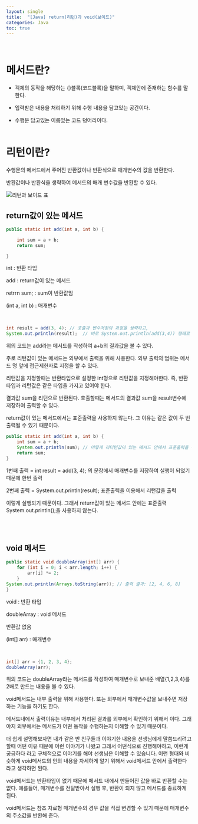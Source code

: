 ```yaml
---
layout: single
title:  "[Java] return(리턴)과 void(보이드)"
categories: Java
toc: true
---
```

<br/>

# 메서드란? #
- 객체의 동작을 해당하는 {}블록(코드블록)을 말하며, 객체안에 존재하는 함수를 말한다. 

- 입력받은 내용을 처리하기 위해 수행 내용을 담고있는 공간이다. 

- 수행문 담고있는 이름있는 코드 덩어리이다.
<br/><br/>


# 리턴이란? #

수행문의 메서드에서 주어진 반환값이나 반환식으로 매개변수의 값을 반환한다.

반환값이나 반환식을 생략하여 메서드의 매개 변수값을 반환할 수 있다.

![리턴과 보이드 표](https:/images/2023-03-26-return/리턴값과보이드.JPG)
<br/>

## return값이 있는 메서드 ##

```java
public static int add(int a, int b) {

    int sum = a + b;
    return sum;

}
```

int : 반환 타입

add : return값이 있는 메서드

retrrn sum; : sum이 반환값임

(int a, int b) : 매개변수

<br/>

```java
int result = add(3, 4); // 호출과 변수저장의 과정을 생략하고,
System.out.println(result);  // 바로 System.out.println(add(3,4)) 형태로 출력 가능하다.
```


위의 코드는 add라는 메서드를 작성하여 a+b의 결과값을 볼 수 있다. 

주로 리턴값이 있는 메서드는 외부에서 출력을 위해 사용한다. 외부 출력의 범위는 메서드 명 앞에 접근제한자로 지정을 할 수 있다.

리턴값을 지정할때는 반환타입으로 설정한 int형으로 리턴값을 지정해야한다. 즉, 반환타입과 리턴값은 같은 타입을 가지고 있어야 한다.

결과값 sum을 리턴으로 반환된다. 호출할때는 메서드의 결과값 sum을 result변수에 저장하여 출력할 수 있다. 

return값이 있는 메서드에서는 표준출력을 사용하지 않는다. 그 이유는 같은 값이 두 번 출력될 수 있기 때문이다.
<br/>

```java
public static int add(int a, int b) {
    int sum = a + b;
    System.out.println(sum); // 이렇게 리터턴값이 있는 메서드 안에서 표준출력을 작성하게되면 7이라는 숫자가 두 번 출력된다.
    return sum;
}
```

1번째 출력 =  int result = add(3, 4); 의 문장에서 매개변수를 저장하여 실행이 되었기 때문에 한번 출력

2번째 출력 =  System.out.println(result); 표준출력을 이용해서 리턴값을 출력

이렇게 실행되기 때문이다. 그래서 return값이 있는 메서드 안에는 표준출력System.out.println();을 사용하지 않는다.

<br/><br/>

## void 메서드 ##

```java
public static void doubleArray(int[] arr) {
    for (int i = 0; i < arr.length; i++) {
        arr[i] *= 2;
    }
System.out.println(Arrays.toString(arr)); // 출력 결과: [2, 4, 6, 8]
}
```

void : 반환 타입

doubleArray : void 메서드

반환값 없음

(int[] arr) : 매개변수

<br/>

```java
int[] arr = {1, 2, 3, 4};
doubleArray(arr);
```

위의 코드는 doubleArray라는 메서드를 작성하여 매개변수로 보내준 배열{1,2,3,4}를 2배로 만드는 내용을 볼 수 있다.

void메서드는 내부 출력을 위해 사용한다. 또는 외부에서 매개변수값을 보내주면 저장하는 기능을 하기도 한다.

메서드내에서 출력이유는 내부에서 처리된 결과를 외부에서 확인하기 위해서 이다. 그래야지 외부에서는 메서드가 어떤 동작을 수행하는지 이해할 수 있기 때문이다.

더 쉽게 설명해보자면 내가 같은 반 친구들과 이야기한 내용을 선생님에게 말씀드리려고 할때 어떤 이유 때문에 이런 이야기가 나왔고 그래서 어떤식으로 진행해야하고, 이런게 궁금하다 라고 구체적으로 이야기를 해야 선생님은 이해할 수 있습니다. 이런 형태와 비슷하게 void메서드의 안의 내용을 자세하게 알기 위해서 void메서드 안에서 출력한다 라고 생각하면 된다. 

void메서드는 반환타입이 없기 때문에 메서드 내에서 만들어진 값을 바로 반환할 수는 없다.
예를들어, 매개변수를 전달받아서 실행 후, 반환이 되지 않고 메서드를 종료하게 된다. 

void메서드는 참조 자료형 매개변수의 경우 값을 직접 변경할 수 있기 때문에 매개변수의 주소값을 반환해 준다.